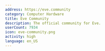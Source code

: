 ```yaml
---
address: https://eve.community
category: Computer Hardware
title: Eve Community
description: The official community for Eve.
userCount: 7934
icon: eve-community.png
activity: high
language: en_US
---
```

